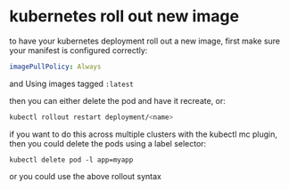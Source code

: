 # kubernetes roll out new image

to have your kubernetes deployment roll out a new image, first make sure your
manifest is configured correctly:

```yaml
imagePullPolicy: Always
```

and Using images tagged `:latest`

then you can either delete the pod and have it recreate, or:

```sh
kubectl rollout restart deployment/<name>  
```

if you want to do this across multiple clusters with the kubectl mc plugin,
then you could delete the pods using a label selector:

```
kubectl delete pod -l app=myapp
```

or you could use the above rollout syntax
